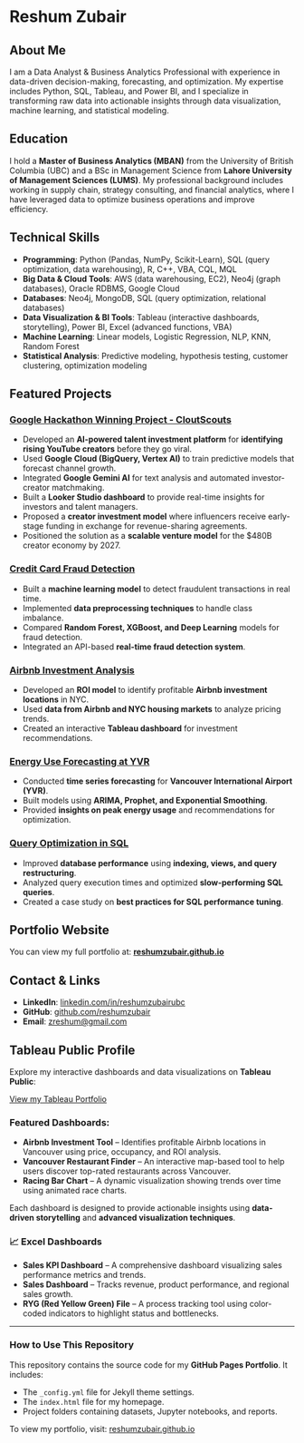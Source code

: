 # Reshum Zubair

## About Me
I am a Data Analyst & Business Analytics Professional with experience in data-driven decision-making, forecasting, and optimization. My expertise includes Python, SQL, Tableau, and Power BI, and I specialize in transforming raw data into actionable insights through data visualization, machine learning, and statistical modeling.

## Education 
I hold a **Master of Business Analytics (MBAN)** from the University of British Columbia (UBC) and a BSc in Management Science from **Lahore University of Management Sciences (LUMS)**. My professional background includes working in supply chain, strategy consulting, and financial analytics, where I have leveraged data to optimize business operations and improve efficiency.

## Technical Skills
- **Programming**: Python (Pandas, NumPy, Scikit-Learn), SQL (query optimization, data warehousing), R, C++, VBA, CQL, MQL  
- **Big Data & Cloud Tools**: AWS (data warehousing, EC2), Neo4j (graph databases), Oracle RDBMS, Google Cloud  
- **Databases**: Neo4j, MongoDB, SQL (query optimization, relational databases)  
- **Data Visualization & BI Tools**: Tableau (interactive dashboards, storytelling), Power BI, Excel (advanced functions, VBA)  
- **Machine Learning**: Linear models, Logistic Regression, NLP, KNN, Random Forest  
- **Statistical Analysis**: Predictive modeling, hypothesis testing, customer clustering, optimization modeling  


## Featured Projects
### [Google Hackathon Winning Project - CloutScouts](https://github.com/reshumzubair/google-hackathon)
- Developed an **AI-powered talent investment platform** for **identifying rising YouTube creators** before they go viral.
- Used **Google Cloud (BigQuery, Vertex AI)** to train predictive models that forecast channel growth.
- Integrated **Google Gemini AI** for text analysis and automated investor-creator matchmaking.
- Built a **Looker Studio dashboard** to provide real-time insights for investors and talent managers.
- Proposed a **creator investment model** where influencers receive early-stage funding in exchange for revenue-sharing agreements.
- Positioned the solution as a **scalable venture model** for the $480B creator economy by 2027.

### [Credit Card Fraud Detection](https://github.com/reshumzubair/credit-card-fraud-detection)
- Built a **machine learning model** to detect fraudulent transactions in real time.
- Implemented **data preprocessing techniques** to handle class imbalance.
- Compared **Random Forest, XGBoost, and Deep Learning** models for fraud detection.
- Integrated an API-based **real-time fraud detection system**.

### [Airbnb Investment Analysis](https://github.com/reshumzubair/airbnb-investment-analysis)
- Developed an **ROI model** to identify profitable **Airbnb investment locations** in NYC.
- Used **data from Airbnb and NYC housing markets** to analyze pricing trends.
- Created an interactive **Tableau dashboard** for investment recommendations.

### [Energy Use Forecasting at YVR](https://github.com/reshumzubair/energy-forecasting-yvr)
- Conducted **time series forecasting** for **Vancouver International Airport (YVR)**.
- Built models using **ARIMA, Prophet, and Exponential Smoothing**.
- Provided **insights on peak energy usage** and recommendations for optimization.

### [Query Optimization in SQL](https://github.com/reshumzubair/query-optimization-sql)
- Improved **database performance** using **indexing, views, and query restructuring**.
- Analyzed query execution times and optimized **slow-performing SQL queries**.
- Created a case study on **best practices for SQL performance tuning**.

## Portfolio Website
You can view my full portfolio at: **[reshumzubair.github.io](https://reshumzubair.github.io/)**

## Contact & Links
- **LinkedIn**: [linkedin.com/in/reshumzubairubc](https://www.linkedin.com/in/reshumzubairubc/)
- **GitHub**: [github.com/reshumzubair](https://github.com/reshumzubair)
- **Email**: zreshum@gmail.com

## Tableau Public Profile

Explore my interactive dashboards and data visualizations on **Tableau Public**:  

[View my Tableau Portfolio](https://public.tableau.com/app/profile/reshum.zubair/viz/AirbnbVancouver_17302377572020/Dashboard1)  

### Featured Dashboards:
- **Airbnb Investment Tool** – Identifies profitable Airbnb locations in Vancouver using price, occupancy, and ROI analysis.  
- **Vancouver Restaurant Finder** – An interactive map-based tool to help users discover top-rated restaurants across Vancouver.  
- **Racing Bar Chart** – A dynamic visualization showing trends over time using animated race charts.  

Each dashboard is designed to provide actionable insights using **data-driven storytelling** and **advanced visualization techniques**.

### 📈 **Excel Dashboards**
- **Sales KPI Dashboard** – A comprehensive dashboard visualizing sales performance metrics and trends.  
- **Sales Dashboard** – Tracks revenue, product performance, and regional sales growth.  
- **RYG (Red Yellow Green) File** – A process tracking tool using color-coded indicators to highlight status and bottlenecks.  

---

### How to Use This Repository
This repository contains the source code for my **GitHub Pages Portfolio**. It includes:
- The `_config.yml` file for Jekyll theme settings.
- The `index.html` file for my homepage.
- Project folders containing datasets, Jupyter notebooks, and reports.

To view my portfolio, visit: [reshumzubair.github.io](https://reshumzubair.github.io/)

